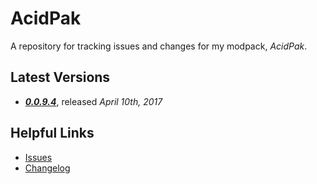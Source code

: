 # AcidPak
A repository for tracking issues and changes for my modpack, *AcidPak*.

## Latest Versions
- ***[0.0.9.4](https://minecraft.curseforge.com/projects/acidpak/files/2405360)***, released *April 10th, 2017*

## Helpful Links
- [Issues](https://github.com/xlxAciDxlx/AcidPak/issues)
- [Changelog](https://github.com/xlxAciDxlx/AcidPak/blob/CHANGELOG.md)